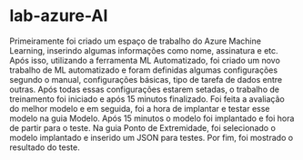 # lab-azure-AI

Primeiramente foi criado um espaço de trabalho do Azure Machine Learning, inserindo algumas informações como nome, assinatura e etc.
Após isso, utilizando a ferramenta ML Automatizado, foi criado um novo trabalho de ML automatizado e foram definidas algumas configurações segundo o manual, configurações básicas, tipo de tarefa de dados entre outras.
Após todas essas configurações estarem setadas, o trabalho de treinamento foi iniciado e após 15 minutos finalizado.
Foi feita a avaliação do melhor modelo e em seguida, foi a hora de implantar e testar esse modelo na guia Modelo.
Após 15 minutos o modelo foi implantado e foi hora de partir para o teste.
Na guia Ponto de Extremidade, foi selecionado o modelo implantado e inserido um JSON para testes. 
Por fim, foi mostrado o resultado do teste.

